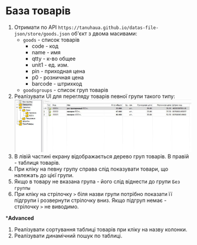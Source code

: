 # База товарів

1. Отримати по API `https://tanuhaua.github.io/datas-file-json/store/goods.json` об'єкт з двома масивами:
    * `goods` - список товарів
        * code - код
        * name - имя
        * qtty - к-во общее
        * unit1 - ед. изм.
        * pin - приходная цена
        * p0 - розничная цена
        * barcode - штрихкод
    * `goodsgroups`  - список груп товарів
2. Реалізувати UI для перегляду товарів певної групи такого типу: 
![goods](./goods.jpg)
3. В лівій частині екрану відображається дерево груп товарів. В правій - таблиця товарів. 
4. При кліку на певну групу справа слід показувати товари, що належать до цієї групи.
5. Якщо в товару не вказана група - його слід віднести до групи `Без группы`
6. При кліку на стрілочку `>` біля назви групи потрібно показати її підгрупи і розвернути стрілочку вниз. Якщо підгруп немає - стрілочку `>` не виводимо.

***Advanced**
1. Реалізувати сортування таблиці товарів при кліку на назву колонки.
2. Реалізувати динамічний пошук по таблиці. 